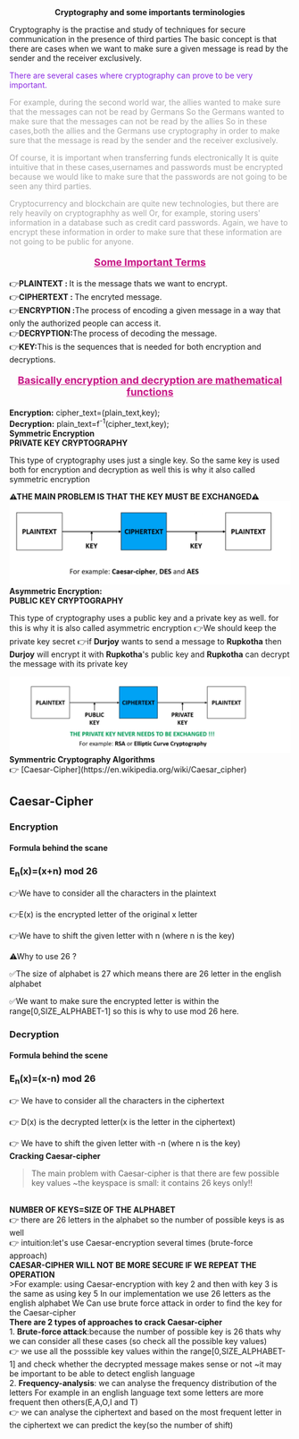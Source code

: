 <center><b>Cryptography and some importants terminologies</b></center>
<p>Cryptography is the practise and study of techniques for secure communication in the presence of third parties The basic concept is that there are cases when we want to make sure a given
message is read by the sender and the receiver exclusively.
</p>
<p style="color: blueviolet">There are several cases where cryptography can prove to be very important.
</p>
<p style="color: darkgrey">For example, during the second world war, the allies wanted to make sure that 
the messages can not be read by Germans So the Germans wanted to make sure that the messages can not be read by the allies So in these cases,both the allies and the Germans use cryptography in order to make sure that the
message is read by the sender and the receiver exclusively.
</p>
<p style="color: darkgrey">
Of course, it is important when transferring funds electronically
It is quite intuitive that in these cases,usernames and passwords must be encrypted because we would
like to make sure that the passwords are not going to be seen any third parties.
</p>
<p style="color: darkgrey">
Cryptocurrency and blockchain are quite new technologies, but there are rely heavily on cryptographhy as well
Or, for example, storing users' information in a database such as credit card passwords.
Again, we have to encrypt these information in order to make sure that these information are not going to be public for anyone.
</p>


<p style="font-weight: bolder;font-size: large;color: mediumvioletred;text-align: center"><u>Some Important Terms</u></p>

👉<b>PLAINTEXT : </b> It is the message thats we want to encrypt.<br>
👉<b>CIPHERTEXT : </b>The encryted message.<br>
👉<b>ENCRYPTION :</b>The process of encoding a given message in a way that only the authorized people can access it.<br>
👉<b>DECRYPTION:</b>The process of decoding the message.<br>
👉<b>KEY:</b>This is the sequences that is needed for both encryption and decryptions.<br>

<p style="font-weight: bolder;font-size: large;color: mediumvioletred;text-align: center"><u>Basically encryption and decryption are mathematical functions 
</u></p>
<b>Encryption:</b> cipher_text=(plain_text,key);<br>
<b>Decryption:</b> plain_text=f<sup>-1</sup>(cipher_text,key);
<br>
<b>Symmetric Encryption
</b><br>
<b>PRIVATE KEY CRYPTOGRAPHY
</b>
<p>This type of cryptography uses just a single key. So the same key is used 
both for encryption and decryption as well this is why it also called symmetric encryption
</p>
<b>⚠THE MAIN PROBLEM IS THAT THE KEY MUST BE EXCHANGED⚠
</b>
<img src="./src/Symmetric.PNG">
<br><b>Asymmetric Encryption:</b><br>
<b>PUBLIC KEY CRYPTOGRAPHY</b><br>
<p>This type of cryptography uses  a public key and a private key as well.
for this is why it is also called asymmetric encryption
👉We should keep the private key secret
👉if <b>Durjoy</b> wants to send a message to <b>Rupkotha</b> then <b>Durjoy</b> will encrypt it with
<b>Rupkotha</b>'s public key and <b>Rupkotha</b> can decrypt the message with its private key</p>
<img src="src/Asymmetric.PNG">
<br>
<b>Symmentric Cryptography Algorithms</b>
<br>
👉 [Caesar-Cipher](https://en.wikipedia.org/wiki/Caesar_cipher)
<br>
<h2>Caesar-Cipher</h2>
<h3>Encryption</h3>
<h4>Formula behind the scane </h4>
<h3>E<sub>n</sub>(x)=(x+n) mod 26</h3>
👉We have to consider all the characters in the plaintext

👉E(x) is the encrypted letter of the original x letter

👉We have to shift the given letter with n (where n is the key)

⚠Why to use 26 ? 

✅The size of alphabet is 27 which means there are 26 letter in the english alphabet

✅We want to make sure the encrypted letter is within the range[0,SIZE_ALPHABET-1] so this is why to use mod 26 here.
<h3>Decryption</h3>
<h4>Formula behind the scene</h4>
<h3>E<sub>n</sub>(x)=(x-n) mod 26</h3>

👉 We have to consider all the characters in the ciphertext

👉 D(x) is the decrypted letter(x  is the letter in the ciphertext)

👉 We have to shift the given letter with -n (where n is the key)
<br>
**Cracking Caesar-cipher**
>The main problem with Caesar-cipher is that there are few
possible key values
~the keyspace is small: it contains 26 keys only!!
<br>
<b>NUMBER OF KEYS=SIZE OF THE ALPHABET</b>
<br>
👉 there are 26 letters in the alphabet so the number of possible keys is as well
<br>
👉 intuition:let's use Caesar-encryption several times (brute-force approach)
<br>
<b>CAESAR-CIPHER WILL NOT BE MORE SECURE IF WE REPEAT THE OPERATION</b><br>
>For example: using Caesar-encryption with key 2 and then with key 3 is the same as using key 5
In our implementation we use 26 letters as the english alphabet
We Can use brute force attack in order to find the key for the Caesar-cipher

<br>
<b>There are 2 types of approaches to crack Caesar-cipher</b><br>
1. <b>Brute-force attack</b>:because the number of possible key is 26 thats why we can consider all
   these cases (so check all the possible key values)
<br>
   👉 we use all the posssible key values within the range[0,SIZE_ALPHABET-1]
   and check whether the decrypted message makes sense or not
   ~it may be important to be able to detect english language<br>
2. <b>Frequency-analysis</b>: we can analyse the frequency distribution of the letters
   For example in an english language text some letters are more
   frequent then others(E,A,O,I and T)<br>
   👉 we can analyse the ciphertext and based on the most frequent letter
   in the ciphertext we can predict the key(so the number of shift)

